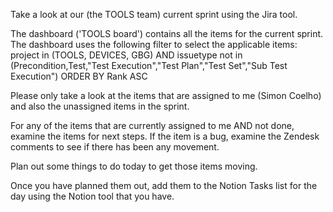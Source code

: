 Take a look at our (the TOOLS team) current sprint using the Jira tool.

The dashboard ('TOOLS board') contains all the items for the current sprint.
The dashboard uses the following filter to select the applicable items:
project in (TOOLS, DEVICES, GBG) AND issuetype not in (Precondition,Test,"Test Execution","Test Plan","Test Set","Sub Test Execution") ORDER BY Rank ASC

Please only take a look at the items that are assigned to me (Simon Coelho) and also the unassigned items in the sprint.

For any of the items that are currently assigned to me AND not done, examine the items for next steps. If the item is a bug, examine the Zendesk comments to see if there has been any movement.

Plan out some things to do today to get those items moving.

Once you have planned them out, add them to the Notion Tasks list for the day using the Notion tool that you have.
